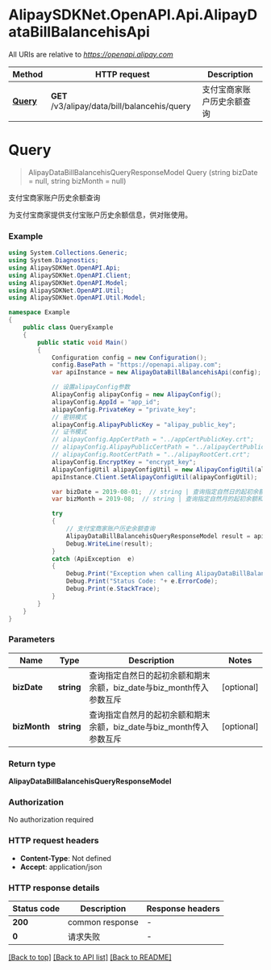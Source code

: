 # AlipaySDKNet.OpenAPI.Api.AlipayDataBillBalancehisApi

All URIs are relative to *https://openapi.alipay.com*

Method | HTTP request | Description
------------- | ------------- | -------------
[**Query**](AlipayDataBillBalancehisApi.md#query) | **GET** /v3/alipay/data/bill/balancehis/query | 支付宝商家账户历史余额查询


<a name="query"></a>
# **Query**
> AlipayDataBillBalancehisQueryResponseModel Query (string bizDate = null, string bizMonth = null)

支付宝商家账户历史余额查询

为支付宝商家提供支付宝账户历史余额信息，供对账使用。

### Example
```csharp
using System.Collections.Generic;
using System.Diagnostics;
using AlipaySDKNet.OpenAPI.Api;
using AlipaySDKNet.OpenAPI.Client;
using AlipaySDKNet.OpenAPI.Model;
using AlipaySDKNet.OpenAPI.Util;
using AlipaySDKNet.OpenAPI.Util.Model;

namespace Example
{
    public class QueryExample
    {
        public static void Main()
        {
            Configuration config = new Configuration();
            config.BasePath = "https://openapi.alipay.com";
            var apiInstance = new AlipayDataBillBalancehisApi(config);

            // 设置alipayConfig参数
            AlipayConfig alipayConfig = new AlipayConfig();
            alipayConfig.AppId = "app_id";
            alipayConfig.PrivateKey = "private_key";
            // 密钥模式
            alipayConfig.AlipayPublicKey = "alipay_public_key";
            // 证书模式
            // alipayConfig.AppCertPath = "../appCertPublicKey.crt";
            // alipayConfig.AlipayPublicCertPath = "../alipayCertPublicKey_RSA2.crt";
            // alipayConfig.RootCertPath = "../alipayRootCert.crt";
            alipayConfig.EncryptKey = "encrypt_key";
            AlipayConfigUtil alipayConfigUtil = new AlipayConfigUtil(alipayConfig);
            apiInstance.Client.SetAlipayConfigUtil(alipayConfigUtil);

            var bizDate = 2019-08-01;  // string | 查询指定自然日的起初余额和期末余额，biz_date与biz_month传入参数互斥 (optional) 
            var bizMonth = 2019-08;  // string | 查询指定自然月的起初余额和期末余额，biz_date与biz_month传入参数互斥 (optional) 

            try
            {
                // 支付宝商家账户历史余额查询
                AlipayDataBillBalancehisQueryResponseModel result = apiInstance.Query(bizDate, bizMonth);
                Debug.WriteLine(result);
            }
            catch (ApiException  e)
            {
                Debug.Print("Exception when calling AlipayDataBillBalancehisApi.Query: " + e.Message );
                Debug.Print("Status Code: "+ e.ErrorCode);
                Debug.Print(e.StackTrace);
            }
        }
    }
}
```

### Parameters

Name | Type | Description  | Notes
------------- | ------------- | ------------- | -------------
 **bizDate** | **string**| 查询指定自然日的起初余额和期末余额，biz_date与biz_month传入参数互斥 | [optional] 
 **bizMonth** | **string**| 查询指定自然月的起初余额和期末余额，biz_date与biz_month传入参数互斥 | [optional] 

### Return type

**AlipayDataBillBalancehisQueryResponseModel**

### Authorization

No authorization required

### HTTP request headers

 - **Content-Type**: Not defined
 - **Accept**: application/json


### HTTP response details
| Status code | Description | Response headers |
|-------------|-------------|------------------|
| **200** | common response |  -  |
| **0** | 请求失败 |  -  |

[[Back to top]](#) [[Back to API list]](../README.md#documentation-for-api-endpoints) [[Back to README]](../README.md)

